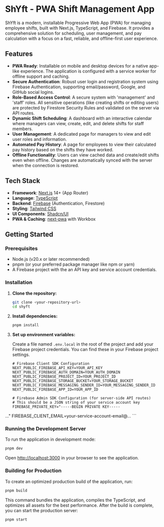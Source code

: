 # ShYft - PWA Shift Management App

ShYft is a modern, installable Progressive Web App (PWA) for managing employee shifts, built with Next.js, TypeScript, and Firebase. It provides a comprehensive solution for scheduling, user management, and pay calculation with a focus on a fast, reliable, and offline-first user experience.

## Features

- **PWA Ready**: Installable on mobile and desktop devices for a native app-like experience. The application is configured with a service worker for offline support and caching.
- **Secure Authentication**: Robust user login and registration system using Firebase Authentication, supporting email/password, Google, and GitHub social logins.
- **Role-Based Access Control**: A secure system with 'management' and 'staff' roles. All sensitive operations (like creating shifts or editing users) are protected by Firestore Security Rules and validated on the server via API routes.
- **Dynamic Shift Scheduling**: A dashboard with an interactive calendar where managers can view, create, edit, and delete shifts for staff members.
- **User Management**: A dedicated page for managers to view and edit user roles and information.
- **Automated Pay History**: A page for employees to view their calculated pay history based on the shifts they have worked.
- **Offline Functionality**: Users can view cached data and create/edit shifts even when offline. Changes are automatically synced with the server when the connection is restored.

## Tech Stack

- **Framework**: [Next.js](https://nextjs.org/) 14+ (App Router)
- **Language**: [TypeScript](https://www.typescriptlang.org/)
- **Backend**: [Firebase](https://firebase.google.com/) (Authentication, Firestore)
- **Styling**: [Tailwind CSS](https://tailwindcss.com/)
- **UI Components**: [Shadcn/UI](https://ui.shadcn.com/)
- **PWA & Caching**: [next-pwa](https://www.npmjs.com/package/next-pwa) with Workbox

## Getting Started

### Prerequisites

- Node.js (v20.x or later recommended)
- pnpm (or your preferred package manager like npm or yarn)
- A Firebase project with the an API key and service account credentials.

### Installation

1.  **Clone the repository:**
    ```bash
    git clone <your-repository-url>
    cd shyft
    ```

2.  **Install dependencies:**
    ```bash
    pnpm install
    ```

3.  **Set up environment variables:**

    Create a file named `.env.local` in the root of the project and add your Firebase project credentials. You can find these in your Firebase project settings.

    ```
    # Firebase Client SDK Configuration
    NEXT_PUBLIC_FIREBASE_API_KEY=YOUR_API_KEY
    NEXT_PUBLIC_FIREBASE_AUTH_DOMAIN=YOUR_AUTH_DOMAIN
    NEXT_PUBLIC_FIREBASE_PROJECT_ID=YOUR_PROJECT_ID
    NEXT_PUBLIC_FIREBASE_STORAGE_BUCKET=YOUR_STORAGE_BUCKET
    NEXT_PUBLIC_FIREBASE_MESSAGING_SENDER_ID=YOUR_MESSAGING_SENDER_ID
    NEXT_PUBLIC_FIREBASE_APP_ID=YOUR_APP_ID

    # Firebase Admin SDK Configuration (for server-side API routes)
    # This should be a JSON string of your service account key
    FIREBASE_PRIVATE_KEY="-----BEGIN PRIVATE KEY-----
..."
    FIREBASE_CLIENT_EMAIL=your-service-account-email@...
    ```

### Running the Development Server

To run the application in development mode:

```bash
pnpm dev
```

Open [http://localhost:3000](http://localhost:3000) in your browser to see the application.

### Building for Production

To create an optimized production build of the application, run:

```bash
pnpm build
```

This command bundles the application, compiles the TypeScript, and optimizes all assets for the best performance. After the build is complete, you can start the production server:

```bash
pnpm start
```

